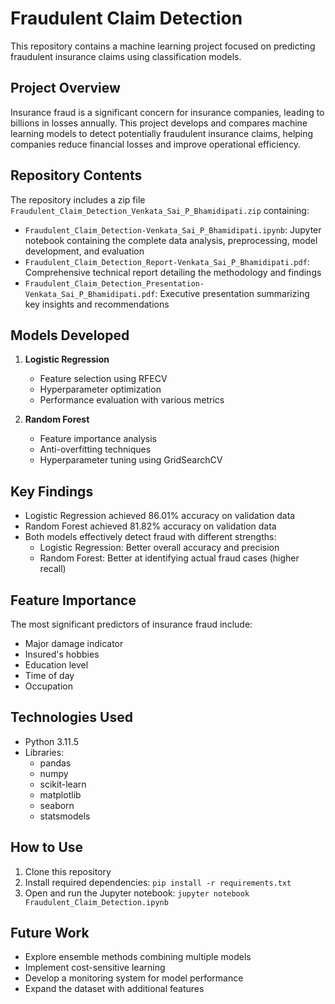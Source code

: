 # Fraudulent Claim Detection

This repository contains a machine learning project focused on predicting fraudulent insurance claims using classification models.

## Project Overview

Insurance fraud is a significant concern for insurance companies, leading to billions in losses annually. This project develops and compares machine learning models to detect potentially fraudulent insurance claims, helping companies reduce financial losses and improve operational efficiency.

## Repository Contents

The repository includes a zip file `Fraudulent_Claim_Detection_Venkata_Sai_P_Bhamidipati.zip` containing:

- `Fraudulent_Claim_Detection-Venkata_Sai_P_Bhamidipati.ipynb`: Jupyter notebook containing the complete data analysis, preprocessing, model development, and evaluation
- `Fraudulent_Claim_Detection_Report-Venkata_Sai_P_Bhamidipati.pdf`: Comprehensive technical report detailing the methodology and findings
- `Fraudulent_Claim_Detection_Presentation-Venkata_Sai_P_Bhamidipati.pdf`: Executive presentation summarizing key insights and recommendations

## Models Developed

1. **Logistic Regression**
   - Feature selection using RFECV
   - Hyperparameter optimization
   - Performance evaluation with various metrics

2. **Random Forest**
   - Feature importance analysis
   - Anti-overfitting techniques
   - Hyperparameter tuning using GridSearchCV

## Key Findings

- Logistic Regression achieved 86.01% accuracy on validation data
- Random Forest achieved 81.82% accuracy on validation data
- Both models effectively detect fraud with different strengths:
  - Logistic Regression: Better overall accuracy and precision
  - Random Forest: Better at identifying actual fraud cases (higher recall)

## Feature Importance

The most significant predictors of insurance fraud include:
- Major damage indicator
- Insured's hobbies
- Education level
- Time of day
- Occupation

## Technologies Used

- Python 3.11.5
- Libraries:
  - pandas
  - numpy
  - scikit-learn
  - matplotlib
  - seaborn
  - statsmodels

## How to Use

1. Clone this repository
2. Install required dependencies: `pip install -r requirements.txt`
3. Open and run the Jupyter notebook: `jupyter notebook Fraudulent_Claim_Detection.ipynb`

## Future Work

- Explore ensemble methods combining multiple models
- Implement cost-sensitive learning
- Develop a monitoring system for model performance
- Expand the dataset with additional features
